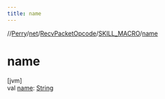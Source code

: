 ```yaml
---
title: name
---
```

//[Perry](../../../../index.html)/[net](../../index.html)/[RecvPacketOpcode](../index.html)/[SKILL_MACRO](index.html)/[name](name.html)



# name



[jvm]\
val [name](name.html): [String](https://kotlinlang.org/api/latest/jvm/stdlib/kotlin/-string/index.html)





